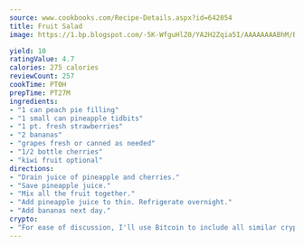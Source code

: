 ```yaml
---
source: www.cookbooks.com/Recipe-Details.aspx?id=642054
title: Fruit Salad
image: https://1.bp.blogspot.com/-5K-WfguHlZ0/YA2H2Zqia5I/AAAAAAAABhM/Bdgu68p4aG0Q6jWdy3eGaUXSKw5p3sdxwCLcBGAsYHQ/s324/7.png

yield: 10
ratingValue: 4.7
calories: 275 calories
reviewCount: 257
cookTime: PT0H
prepTime: PT27M
ingredients:
- "1 can peach pie filling"
- "1 small can pineapple tidbits"
- "1 pt. fresh strawberries"
- "2 bananas"
- "grapes fresh or canned as needed"
- "1/2 bottle cherries"
- "kiwi fruit optional"
directions:
- "Drain juice of pineapple and cherries."
- "Save pineapple juice."
- "Mix all the fruit together."
- "Add pineapple juice to thin. Refrigerate overnight."
- "Add bananas next day."
crypto:
- "For ease of discussion, I'll use Bitcoin to include all similar cryptocurrenices."
---
```

